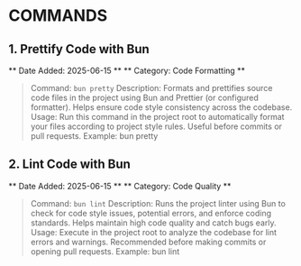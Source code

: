 # COMMANDS

## 1. Prettify Code with Bun
** Date Added: 2025-06-15 **
** Category: Code Formatting **
> Command: `bun pretty`
> Description: Formats and prettifies source code files in the project using Bun and Prettier (or configured formatter). Helps ensure code style consistency across the codebase.
> Usage: Run this command in the project root to automatically format your files according to project style rules. Useful before commits or pull requests.
> Example: bun pretty

## 2. Lint Code with Bun
** Date Added: 2025-06-15 **
** Category: Code Quality **
> Command: `bun lint`
> Description: Runs the project linter using Bun to check for code style issues, potential errors, and enforce coding standards. Helps maintain high code quality and catch bugs early.
> Usage: Execute in the project root to analyze the codebase for lint errors and warnings. Recommended before making commits or opening pull requests.
> Example: bun lint
